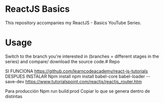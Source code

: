 # ReactJS Basics

This repository accompanies my ReactJS - Basics YouTube Series.

# Usage
Switch to the branch you're interested in (branches = different stages in the series) and compare/ download the source code.# Repo

SI FUNCIONA 
https://github.com/learncodeacademy/react-js-tutorials
DESPUES INSTALAR
Npm install
npm install babel-core babel-loader --save-dev
https://www.tutorialspoint.com/reactjs/reactjs_router.htm

Para producción
Npm run build:prod
Copiar lo que se genera dentro de distintas